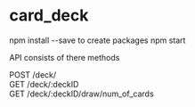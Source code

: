 # card_deck

npm install --save to create packages
npm start


API consists of there methods

POST /deck/   <br />
GET /deck/:deckID  <br />
GET /deck/:deckID/draw/num_of_cards  <br />
